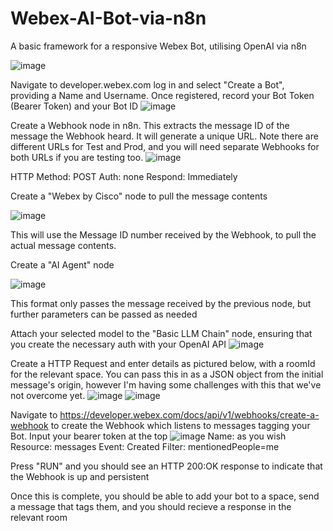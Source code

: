 # Webex-AI-Bot-via-n8n
A basic framework for a responsive Webex Bot, utilising OpenAI via n8n

![image](https://github.com/user-attachments/assets/59fb46a2-140b-4556-aefa-120436855e41)



Navigate to developer.webex.com log in and select "Create a Bot", providing a Name and Username. Once registered, record your Bot Token (Bearer Token) and your Bot ID
![image](https://github.com/user-attachments/assets/121a43c6-77df-46b7-8b94-3fdc68136476)

Create a Webhook node in n8n. This extracts the message ID of the message the Webhook heard. It will generate a unique URL. Note there are different URLs for Test and Prod, and you will need separate Webhooks for both URLs if you are testing too. 
![image](https://github.com/user-attachments/assets/099a7ced-122c-46e2-bcec-f118ecd8bb9e)

HTTP Method: POST
Auth: none
Respond: Immediately

Create a "Webex by Cisco" node to pull the message contents

![image](https://github.com/user-attachments/assets/893ffddd-657d-4cf7-8b56-31b6f527f16d)

This will use the Message ID number received by the Webhook, to pull the actual message contents.

Create a "AI Agent" node

![image](https://github.com/user-attachments/assets/4b73bee3-af32-40d7-ac8f-03ab10bf8d26)

This format only passes the message received by the previous node, but further parameters can be passed as needed

Attach your selected model to the "Basic LLM Chain" node, ensuring that you create the necessary auth with your OpenAI API
![image](https://github.com/user-attachments/assets/2bb28f0f-2ed7-42ca-84da-12d3c2f7eb5c)


Create a HTTP Request and enter details as pictured below, with a roomId for the relevant space. You can pass this in as a JSON object from the initial message's origin, however I'm having some challenges with this that we've not overcome yet.
![image](https://github.com/user-attachments/assets/2953e9c2-b0d2-452c-812b-1605f718806d) ![image](https://github.com/user-attachments/assets/1c53c7db-825e-4a82-b484-6f576fc5f608)

Navigate to https://developer.webex.com/docs/api/v1/webhooks/create-a-webhook to create the Webhook which listens to messages tagging your Bot. Input your bearer token at the top
![image](https://github.com/user-attachments/assets/ed6900bc-8d81-4880-8787-8130282e4bdc)
Name: as you wish
Resource: messages
Event: Created
Filter: mentionedPeople=me

Press "RUN" and you should see an HTTP 200:OK response to indicate that the Webhook is up and persistent

Once this is complete, you should be able to add your bot to a space, send a message that tags them, and you should recieve a response in the relevant room


